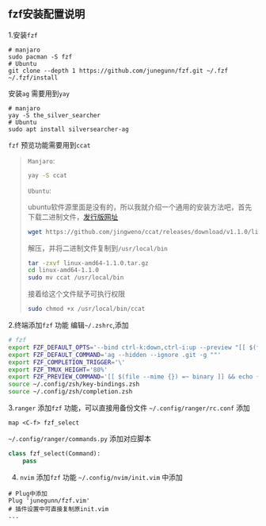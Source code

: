 ## fzf安装配置说明
1.安装`fzf`
```
# manjaro
sudo pacman -S fzf
# Ubuntu
git clone --depth 1 https://github.com/junegunn/fzf.git ~/.fzf
~/.fzf/install
```
安装`ag` 需要用到`yay`
```
# manjaro
yay -S the_silver_searcher
# Ubuntu
sudo apt install silversearcher-ag
```
`fzf` 预览功能需要用到`ccat`

>`Manjaro`:
>
>```bash
>yay -S ccat
>```
>
>`Ubuntu`:
>
>ubuntu软件源里面是没有的，所以我就介绍一个通用的安装方法吧，首先下载二进制文件，[发行版网址](https://github.com/jingweno/ccat/releases)
>
>```bash
>wget https://github.com/jingweno/ccat/releases/download/v1.1.0/linux-amd64-1.1.0.tar.gz
>```
>
>解压，并将二进制文件复制到`/usr/local/bin`
>
>```bash
>tar -zxvf linux-amd64-1.1.0.tar.gz
>cd linux-amd64-1.1.0
>sudo mv ccat /usr/local/bin
>```
>
>接着给这个文件赋予可执行权限
>
>```bash
>sudo chmod +x /usr/local/bin/ccat
>```
>
>



2.终端添加`fzf` 功能
编辑`~/.zshrc`,添加
```bash
# fzf
export FZF_DEFAULT_OPTS='--bind ctrl-k:down,ctrl-i:up --preview "[[ $(file --mime {}) =~ binary ]] && echo {} is a binary file || (ccat --color=always {} || highlight -O ansi -l {} || cat {}) 2> /dev/null | head -500"'
export FZF_DEFAULT_COMMAND='ag --hidden --ignore .git -g ""'
export FZF_COMPLETION_TRIGGER='\'
export FZF_TMUX_HEIGHT='80%'
export FZF_PREVIEW_COMMAND='[[ $(file --mime {}) =~ binary ]] && echo {} is a binary file || (ccat --color=always {} || highlight -O ansi -l {} || cat {}) 2> /dev/null | head -500'
source ~/.config/zsh/key-bindings.zsh
source ~/.config/zsh/completion.zsh
```
3.`ranger` 添加`fzf` 功能，可以直接用备份文件
`~/.config/ranger/rc.conf` 添加
```
map <C-f> fzf_select
```
`~/.config/ranger/commands.py` 添加对应脚本
```python
class fzf_select(Command):
    pass
```

4. `nvim` 添加`fzf` 功能
`~/.config/nvim/init.vim` 中添加
```
# Plug中添加
Plug 'junegunn/fzf.vim'
# 插件设置中可直接复制原init.vim
...
```

